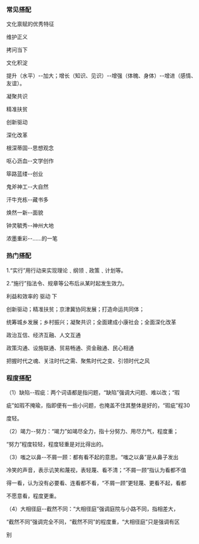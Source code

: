 ### 常见搭配

文化禀赋的优秀特征

维护正义

拷问当下

文化积淀

提升（水平）--加大；增长（知识、见识）--增强（体魄、身体）--增进（感情、友谊）。

凝聚共识

精准扶贫

创新驱动

深化改革

根深蒂固--思想观念

呕心沥血--文学创作

筚路蓝缕--创业

鬼斧神工--大自然

汗牛充栋--藏书多

焕然一新--面貌

钟灵毓秀--神州大地

浓墨重彩--……的一笔



### 热门搭配

1.“实行”用行动来实现理论﹑纲领﹑政策﹑计划等。 

2.“施行”指法令、规章等公布后从某时起发生效力。

利益和效率的     驱动     下

创新驱动；精准扶贫；京津冀协同发展；打造命运共同体；

统筹城乡发展；乡村振兴；凝聚共识；全面建成小康社会；全面深化改革

政治互信、经济互融、人文互通

政策沟通、设施联通、贸易畅通、资金融通、民心相通

把握时代之魂、关注时代之需、聚焦时代之变、引领时代之风



### 程度搭配

（1）缺陷--瑕疵：两个词语都是指问题，“缺陷”强调大问题、难以改；“瑕 

疵”如瑕不掩瑜，指即便有一些小问题，也掩盖不住其整体是好的，“瑕疵”程30

度轻。

（2）竭力--努力：“竭力”如竭尽全力，指十分努力、用尽力气，程度重； 

“努力”程度较轻，程度轻重是对比得出的。 

（3）嗤之以鼻--不屑一顾：都有看不起的意思。“嗤之以鼻”是从鼻子发出

冷笑的声音，表示讥笑和蔑视，表轻蔑、看不清；“不屑一顾”指认为看都不值

得一看，认为没有必要看、连看都不看，“不屑一顾”更轻蔑、更看不起，看都

不愿意看，程度更重。

（4）大相径庭--截然不同：“大相径庭”强调庭院与小路不同，指相差大，

“截然不同”强调完全不同，“截然不同”的程度重，“大相径庭”只是强调有区

别

